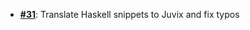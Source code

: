  - [**#31**](https://github.com/anoma/nspec/pull/31): Translate Haskell snippets to Juvix and fix typos
